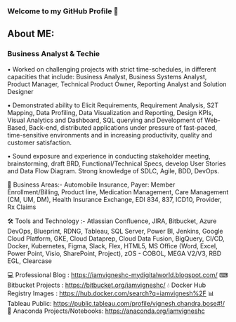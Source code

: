 ### Welcome to my GitHub Profile 👋

## About ME: 

### Business Analyst & Techie

• Worked on challenging projects with strict time-schedules, in different capacities that include: Business Analyst, Business Systems Analyst, Product Manager, Technical Product Owner, Reporting Analyst and Solution Designer

• Demonstrated ability to Elicit Requirements, Requirement Analysis, S2T Mapping, Data Profiling, Data Visualization and Reporting, Design KPIs, Visual Analytics and Dashboard, SQL querying and Development of Web-Based, Back-end, distributed applications under pressure of fast-paced, time-sensitive environments and in increasing productivity, quality and customer satisfaction.

• Sound exposure and experience in conducting stakeholder meeting, brainstorming, draft BRD, Functional/Technical Specs, develop User Stories and Data Flow Diagram. Strong knowledge of SDLC, Agile, BDD, DevOps.

💼 Business Areas:-
Automobile Insurance, Payer: Member Enrollment/Billing, Product line, Medication Management, Care Management (CM, UM, DM), Health Insurance Exchange, EDI 834, 837, ICD10, Provider, Rx Claims

🛠️ Tools and Technology :-
Atlassian Confluence, JIRA, Bitbucket, Azure DevOps, Blueprint, RDNG, Tableau, SQL Server, Power BI, Jenkins, Google Cloud Platform, GKE, Cloud Dataprep, Cloud Data Fusion, BigQuery, CI/CD, Docker, Kubernetes, Figma, Slack, Flex, HTML5, MS Office (Word, Excel, Power Point, Visio, SharePoint, Project), zOS - COBOL, MEGA V2/V3, RBD EGL, Clearcase


💻 Professional Blog : https://iamvigneshc-mydigitalworld.blogspot.com/
⌨ Bitbucket Projects : https://bitbucket.org/iamvigneshc/
💧 Docker Hub Registry Images : https://hub.docker.com/search?q=iamvignesh%2F
📊 Tableau Public: https://public.tableau.com/profile/vignesh.chandra.bose#!/
📗 Anaconda Projects/Notebooks: https://anaconda.org/iamvigneshc

<!--
**IamVigneshC/IamVigneshC** is a ✨ _special_ ✨ repository because its `README.md` (this file) appears on your GitHub profile.

Here are some ideas to get you started:

- 🔭 I’m currently working on ...
- 🌱 I’m currently learning ...
- 👯 I’m looking to collaborate on ...
- 🤔 I’m looking for help with ...
- 💬 Ask me about ...
- 📫 How to reach me: ...
- 😄 Pronouns: ...
- ⚡ Fun fact: ...
-->
